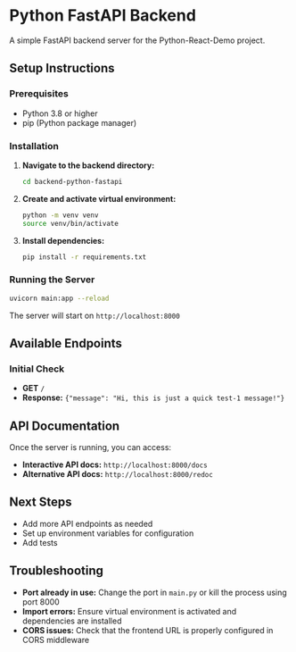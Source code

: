 # Python FastAPI Backend

A simple FastAPI backend server for the Python-React-Demo project.

## Setup Instructions

### Prerequisites

- Python 3.8 or higher
- pip (Python package manager)

### Installation

1. **Navigate to the backend directory:**

   ```bash
   cd backend-python-fastapi
   ```

2. **Create and activate virtual environment:**

   ```bash
   python -m venv venv
   source venv/bin/activate
   ```

3. **Install dependencies:**
   ```bash
   pip install -r requirements.txt
   ```

### Running the Server

```bash
uvicorn main:app --reload
```

The server will start on `http://localhost:8000`

## Available Endpoints

### Initial Check

- **GET** `/`
- **Response:** `{"message": "Hi, this is just a quick test-1 message!"}`

## API Documentation

Once the server is running, you can access:

- **Interactive API docs:** `http://localhost:8000/docs`
- **Alternative API docs:** `http://localhost:8000/redoc`

## Next Steps

- Add more API endpoints as needed
- Set up environment variables for configuration
- Add tests

## Troubleshooting

- **Port already in use:** Change the port in `main.py` or kill the process using port 8000
- **Import errors:** Ensure virtual environment is activated and dependencies are installed
- **CORS issues:** Check that the frontend URL is properly configured in CORS middleware
